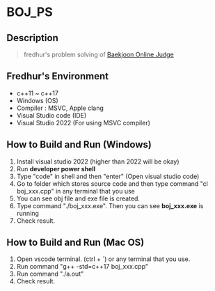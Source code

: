 # BOJ_PS

## Description

> fredhur's problem solving of [Baekjoon Online Judge](https://acmicpc.net)

## Fredhur's Environment
+ c++11 ~ c++17
+ Windows (OS)
+ Compiler : MSVC, Apple clang
+ Visual Studio code (IDE)
+ Visual Studio 2022 (For using MSVC compiler)

## How to Build and Run (Windows)

1. Install visual studio 2022 (higher than 2022 will be okay)
2. Run **developer power shell**
3. Type "code" in shell and then "enter" (Open visual studio code)
4. Go to folder which stores source code and then type command "cl boj_xxx.cpp" in any terminal that you use
5. You can see obj file and exe file is created.
6. Type command "./boj_xxx.exe". Then you can see **boj_xxx.exe** is running
7. Check result.

## How to Build and Run (Mac OS)

1. Open vscode terminal. (ctrl + `) or any terminal that you use.
2. Run command "g++ -std=c++17 boj_xxx.cpp"
3. Run command "./a.out"
4. Check result.